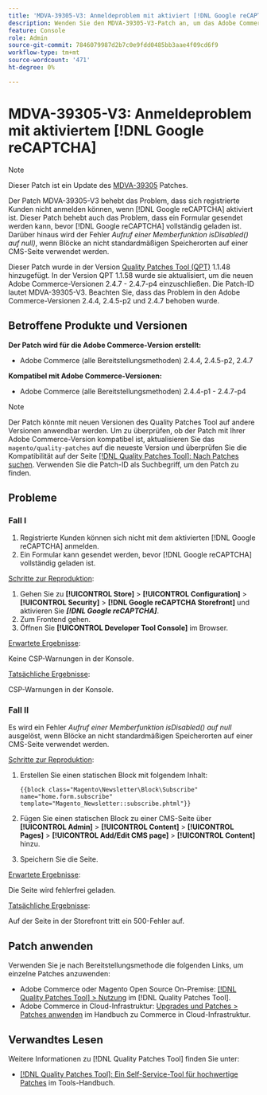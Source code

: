 ```yaml
---
title: 'MDVA-39305-V3: Anmeldeproblem mit aktiviert [!DNL Google reCAPTCHA]'
description: Wenden Sie den MDVA-39305-V3-Patch an, um das Adobe Commerce-Problem zu beheben, bei dem sich registrierte Kunden nicht anmelden können, wenn  [!DNL Google reCAPTCHA]  aktiviert ist. Dieser Patch behebt auch das Problem, dass ein Formular gesendet werden kann, bevor  [!DNL Google reCAPTCHA]  vollständig geladen ist. Außerdem wird der Fehler *Aufruf einer Memberfunktion isDisabled() auf null* behoben, wenn Blöcke an nicht standardmäßigen Stellen auf einer CMS-Seite verwendet werden.
feature: Console
role: Admin
source-git-commit: 7846079987d2b7c0e9fdd0485bb3aae4f09cd6f9
workflow-type: tm+mt
source-wordcount: '471'
ht-degree: 0%

---
```


# MDVA-39305-V3: Anmeldeproblem mit aktiviertem [!DNL Google reCAPTCHA]

>[!NOTE]
>
>Dieser Patch ist ein Update des [MDVA-39305](/help/tools/quality-patches-tool/patches-available-in-qpt/v1-1-1/mdva-39305-login-issues-with-enabled-google-recaptcha.md) Patches.

Der Patch MDVA-39305-V3 behebt das Problem, dass sich registrierte Kunden nicht anmelden können, wenn [!DNL Google reCAPTCHA] aktiviert ist. Dieser Patch behebt auch das Problem, dass ein Formular gesendet werden kann, bevor [!DNL Google reCAPTCHA] vollständig geladen ist. Darüber hinaus wird der Fehler *Aufruf einer Memberfunktion isDisabled() auf null)*, wenn Blöcke an nicht standardmäßigen Speicherorten auf einer CMS-Seite verwendet werden.

Dieser Patch wurde in der Version [Quality Patches Tool (QPT)](https://experienceleague.adobe.com/de/docs/commerce-knowledge-base/kb/announcements/commerce-announcements/magento-quality-patches-released-new-tool-to-self-serve-quality-patches) 1.1.48 hinzugefügt. In der Version QPT 1.1.58 wurde sie aktualisiert, um die neuen Adobe Commerce-Versionen 2.4.7 - 2.4.7-p4 einzuschließen. Die Patch-ID lautet MDVA-39305-V3. Beachten Sie, dass das Problem in den Adobe Commerce-Versionen 2.4.4, 2.4.5-p2 und 2.4.7 behoben wurde.

## Betroffene Produkte und Versionen

**Der Patch wird für die Adobe Commerce-Version erstellt:**

* Adobe Commerce (alle Bereitstellungsmethoden) 2.4.4, 2.4.5-p2, 2.4.7

**Kompatibel mit Adobe Commerce-Versionen:**

* Adobe Commerce (alle Bereitstellungsmethoden) 2.4.4-p1 - 2.4.7-p4

>[!NOTE]
>
>Der Patch könnte mit neuen Versionen des Quality Patches Tool auf andere Versionen anwendbar werden. Um zu überprüfen, ob der Patch mit Ihrer Adobe Commerce-Version kompatibel ist, aktualisieren Sie das `magento/quality-patches` auf die neueste Version und überprüfen Sie die Kompatibilität auf der Seite [[!DNL Quality Patches Tool]: Nach Patches suchen](https://experienceleague.adobe.com/de/docs/commerce-knowledge-base/kb/announcements/commerce-announcements/magento-quality-patches-released-new-tool-to-self-serve-quality-patches). Verwenden Sie die Patch-ID als Suchbegriff, um den Patch zu finden.

## Probleme

### Fall I

1. Registrierte Kunden können sich nicht mit dem aktivierten [!DNL Google reCAPTCHA] anmelden.
1. Ein Formular kann gesendet werden, bevor [!DNL Google reCAPTCHA] vollständig geladen ist.

<u>Schritte zur Reproduktion</u>:

1. Gehen Sie zu **[!UICONTROL Store]** > **[!UICONTROL Configuration]** > **[!UICONTROL Security]** > **[!DNL Google reCAPTCHA Storefront]** und aktivieren Sie ***[!DNL Google reCAPTCHA]***.
1. Zum Frontend gehen.
1. Öffnen Sie **[!UICONTROL Developer Tool Console]** im Browser.

<u>Erwartete Ergebnisse</u>:

Keine CSP-Warnungen in der Konsole.

<u>Tatsächliche Ergebnisse</u>:

CSP-Warnungen in der Konsole.

### Fall II

Es wird ein Fehler *Aufruf einer Memberfunktion isDisabled() auf null* ausgelöst, wenn Blöcke an nicht standardmäßigen Speicherorten auf einer CMS-Seite verwendet werden.

<u>Schritte zur Reproduktion</u>:

1. Erstellen Sie einen statischen Block mit folgendem Inhalt:

   ```
   {{block class="Magento\Newsletter\Block\Subscribe" name="home.form.subscribe"
   template="Magento_Newsletter::subscribe.phtml"}}
   ```

1. Fügen Sie einen statischen Block zu einer CMS-Seite über **[!UICONTROL Admin]** > **[!UICONTROL Content]** > **[!UICONTROL Pages]** > **[!UICONTROL Add/Edit CMS page]** > **[!UICONTROL Content]** hinzu.
1. Speichern Sie die Seite.

<u>Erwartete Ergebnisse</u>:

Die Seite wird fehlerfrei geladen.

<u>Tatsächliche Ergebnisse</u>:

Auf der Seite in der Storefront tritt ein 500-Fehler auf.

## Patch anwenden

Verwenden Sie je nach Bereitstellungsmethode die folgenden Links, um einzelne Patches anzuwenden:

* Adobe Commerce oder Magento Open Source On-Premise: [[!DNL Quality Patches Tool] > Nutzung](/help/tools/quality-patches-tool/usage.md) im [!DNL Quality Patches Tool].
* Adobe Commerce in Cloud-Infrastruktur: [Upgrades und Patches > Patches anwenden](https://experienceleague.adobe.com/docs/commerce-cloud-service/user-guide/develop/upgrade/apply-patches.html?lang=de) im Handbuch zu Commerce in Cloud-Infrastruktur.

## Verwandtes Lesen

Weitere Informationen zu [!DNL Quality Patches Tool] finden Sie unter:

* [[!DNL Quality Patches Tool]: Ein Self-Service-Tool für hochwertige Patches](/help/tools/quality-patches-tool/quality-patches-tool-to-self-serve-quality-patches.md) im Tools-Handbuch.


